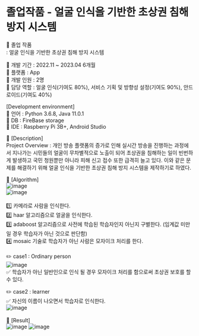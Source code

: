 # 졸업작품 - 얼굴 인식을 기반한 초상권 침해 방지 시스템 <br/>

:book: 졸업 작품 <br/>
: 얼굴 인식을 기반한 초상권 침해 방지 시스템 <br/>

:round_pushpin: 개발 기간 : 2022.11 ~ 2023.04 6개월 <br/> 
:round_pushpin: 플랫폼 : App <br/>
:round_pushpin: 개발 인원 : 2명 <br/>
:round_pushpin: 담당 역할 : 얼굴 인식(기여도 80%), 서비스 기획 및 방향성 설정(기여도 90%), 안드로이드(기여도 40%) <br/>

[Development environment] <br/>
:round_pushpin: 언어 : Python 3.6.8, Java 11.0.1 <br/>
:round_pushpin: DB : FireBase storage <br/>
:round_pushpin: IDE : Raspberry Pi 3B+, Android Studio <br/>

:round_pushpin: [Description] <br/>
Project Overview : 개인 방송 플랫폼의 증가로 인해 실시간 방송을 진행하는 과정에서 지나가는 시민들의 얼굴이 무차별적으로 노출이 되어 초상권을 침해하는 일이 빈번하게 발생하고 국민 청원뿐만 아니라 피해 신고 접수 또한 급격히 늘고 있다. 이와 같은 문제를 해결하기 위해 얼굴 인식을 기반한 초상권 침해 방지 시스템을 제작하기로 하였다. <br/>

:round_pushpin: [Algorithm] <br/>
![image](https://user-images.githubusercontent.com/102573192/210356161-e78fed26-8a45-40cb-9fe3-fac1acb6b48f.png) <br/> 
![image](https://user-images.githubusercontent.com/102573192/215275548-01bbe2d8-3778-4426-ba26-106ee113a3ea.png) <br/> 
<br/> 
1️⃣ 카메라로 사람을 인식한다.<br/>
2️⃣ haar 알고리즘으로 얼굴을 인식한다.  <br/>
3️⃣ adaboost 알고리즘으로 사전에 학습된 학습자인지 아닌지 구별한다. (임계값 미만일 경우 학습자가 아닌 것으로 판단함) <br/>
4️⃣ mosaic 기술로 학습자가 아닌 사람은 모자이크 처리를 한다.<br/>
<br/>
✏️ case1 : Ordinary person <br/>
![image](https://user-images.githubusercontent.com/102573192/210356297-37bff7e5-de71-4aa0-966e-c9e7660e455c.png) <br/>
✅ 학습자가 아닌 일반인으로 인식 될 경우 모자이크 처리를 함으로써 초상권 보호를 할 수 있다. <br/>

✏️ case2 : learner <br/>
✅ 자신의 이름이 나오면서 학습자로 인식한다. <br/>
![image](https://github.com/kyounggseo/real-time-face/assets/102573192/236f1b56-5e35-49b3-bdb8-5442970bcfef)
<br/>
<br/>
:round_pushpin: [Result] <br/>
![image](https://github.com/kyounggseo/real-time-face/assets/102573192/0f0e04d4-1056-4c51-92be-235edbb46b93) ![image](https://github.com/kyounggseo/real-time-face/assets/102573192/8a61969c-a64a-4b82-b2d4-380eea682bd0)

